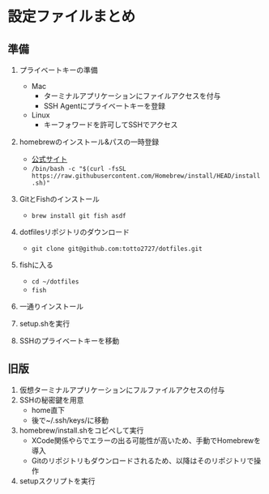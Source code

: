 # 設定ファイルまとめ

## 準備

1. プライベートキーの準備
    - Mac
      - ターミナルアプリケーションにファイルアクセスを付与
      - SSH Agentにプライベートキーを登録
    - Linux
      - キーフォワードを許可してSSHでアクセス

1. homebrewのインストール&パスの一時登録
    - [公式サイト](https://brew.sh/index_ja)
    - `/bin/bash -c "$(curl -fsSL https://raw.githubusercontent.com/Homebrew/install/HEAD/install.sh)"`

1. GitとFishのインストール
    - `brew install git fish asdf`

1. dotfilesリポジトリのダウンロード
    - `git clone git@github.com:totto2727/dotfiles.git`
    
1. fishに入る
    - `cd ~/dotfiles`
    - `fish`

1. 一通りインストール

1. setup.shを実行

1. SSHのプライベートキーを移動

## 旧版

1. 仮想ターミナルアプリケーションにフルファイルアクセスの付与
1. SSHの秘密鍵を用意
   - home直下
   - 後で~/.ssh/keys/に移動
1. homebrew/install.shをコピペして実行
   - XCode関係やらでエラーの出る可能性が高いため、手動でHomebrewを導入
   - Gitのリポジトリもダウンロードされるため、以降はそのリポジトリで操作
1. setupスクリプトを実行

